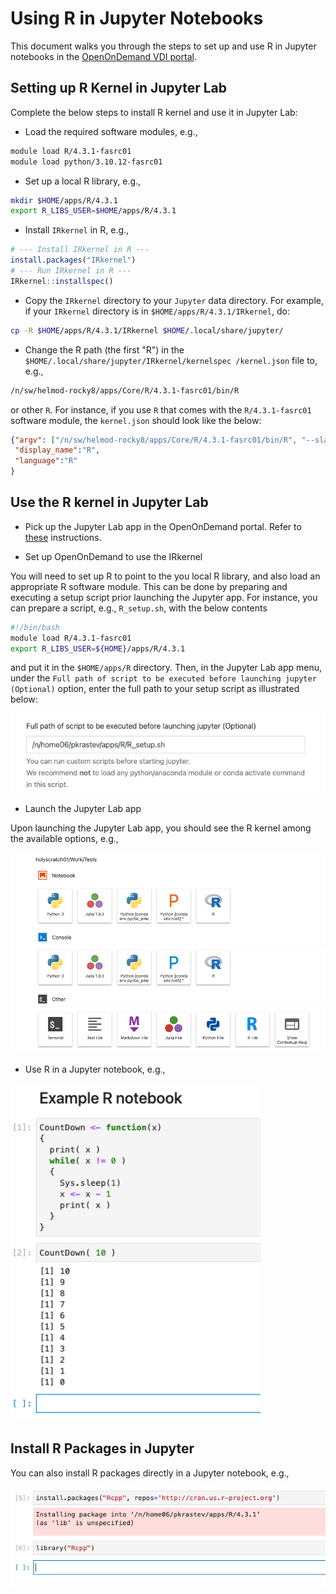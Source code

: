 # Using R in Jupyter Notebooks

This document walks you  through the steps to set up and use R in Jupyter notebooks in the  [OpenOnDemand VDI portal](https://rcood.rc.fas.harvard.edu).

## Setting up R Kernel in Jupyter Lab

Complete the below steps to install R kernel and use it in Jupyter Lab:

* Load the required software modules, e.g.,
```bash
module load R/4.3.1-fasrc01
module load python/3.10.12-fasrc01
```

* Set up a local R library, e.g.,
```bash
mkdir $HOME/apps/R/4.3.1
export R_LIBS_USER=$HOME/apps/R/4.3.1
```

* Install `IRkernel` in R, e.g.,
```R
# --- Install IRkernel in R ---
install.packages("IRkernel")
# --- Run IRkernel in R ---
IRkernel::installspec()
```

* Copy the `IRkernel` directory to your `Jupyter` data directory. For example, if your `IRkernel` directory is in `$HOME/apps/R/4.3.1/IRkernel`, do:

```bash
cp -R $HOME/apps/R/4.3.1/IRkernel $HOME/.local/share/jupyter/
```

* Change the R path (the first "R") in the `$HOME/.local/share/jupyter/IRkernel/kernelspec /kernel.json` file to, e.g., 

```bash
/n/sw/helmod-rocky8/apps/Core/R/4.3.1-fasrc01/bin/R
```
or other `R`. For instance, if you use `R` that comes with the `R/4.3.1-fasrc01` software module, the `kernel.json` should look like the below:

```json 
{"argv": ["/n/sw/helmod-rocky8/apps/Core/R/4.3.1-fasrc01/bin/R", "--slave", "-e", "IRkernel::main()", "--args", "{connection_file}"],
 "display_name":"R",
 "language":"R"
}
```

## Use the R kernel in Jupyter Lab

* Pick up the Jupyter Lab app in the OpenOnDemand portal. Refer to [these](https://docs.rc.fas.harvard.edu/kb/virtual-desktop/) instructions.

* Set up OpenOnDemand to use the IRkernel

You will need to set up R to point to the you local R library, and also load an appropriate R software module. This can be done by preparing and executing a setup script prior launching the Jupyter app. For instance, you can prepare a script, e.g., `R_setup.sh`, with the below contents

```bash
#!/bin/bash
module load R/4.3.1-fasrc01
export R_LIBS_USER=${HOME}/apps/R/4.3.1
```
and put it in the `$HOME/apps/R` directory. Then, in the Jupyter Lab app menu, under the `Full path of script to be executed before launching jupyter (Optional)` option, enter the full path to your setup script as illustrated below:

<img src="Images/R_setup_script.png" alt="R-setup-script" width="600"/>

* Launch the Jupyter Lab app

Upon launching the Jupyter Lab app, you should see the R kernel among the available options, e.g.,

<img src="Images/R-kernel.png" alt="R-kernel" width="600"/>

* Use R in a Jupyter notebook, e.g.,

<img src="Images/R-notebook.png" alt="R-notebook" width="400"/>

## Install R Packages in Jupyter

You can also install R packages directly in a Jupyter notebook, e.g.,

<img src="Images/R-packages.png" alt="R-packages" width="600"/>
